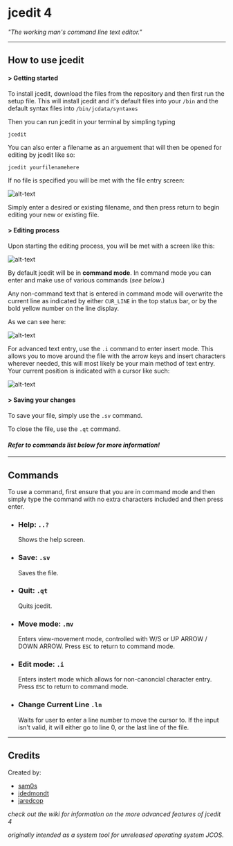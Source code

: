 # jcedit 4 
  _"The working man's command line text editor."_
  
  ---
 

## How to use jcedit

#### > Getting started

To install jcedit, download the files from the repository and then first run the setup file. This will install jcedit and it's default files into your `/bin` and the default syntax files into `/bin/jcdata/syntaxes`

Then you can run jcedit in your terminal by simpling typing
	
    jcedit

You can also enter a filename as an arguement that will then be opened for editing by jcedit like so:
	
    jcedit yourfilenamehere
    
If no file is specified you will be met with the file entry screen:

![alt-text](https://i.imgur.com/svWJjGZ.png, "File entry screen")

Simply enter a desired or existing filename, and then press return to begin editing your new or existing file.

#### > Editing process



Upon starting the editing process, you will be met with a screen like this:

![alt-text](https://i.imgur.com/j9nxKgi.png, "Initial editing screen")

By default jcedit will be in **command mode**. In command mode you can enter and make use of various commands (_see below_.)

Any non-command text that is entered in command mode will overwrite the current line as indicated by either `CUR_LINE` in the top status bar, or by the bold yellow number on the line display.

As we can see here: 

![alt-text](https://i.imgur.com/pJbQO9M.png, "Writing a file")

For advanced text entry, use the `.i` command to enter insert mode. This allows you to move around the file with the arrow keys and insert characters wherever needed, this will most likely be your main method of text entry.
Your current position is indicated with a cursor like such:

![alt-text](https://i.imgur.com/jAVGZ1t.png, "Insert mode")


#### > Saving your changes

To save your file, simply use the  `.sv` command.

To close the file, use the `.qt` command.

#### _Refer to commands list below for more information!_


---

## Commands
To use a command, first ensure that you are in command mode and then simply type the command with no extra characters included and then press enter.


- ### Help: `..?`
   Shows the help screen.

- ### Save: `.sv`
   Saves the file.

- ### Quit: `.qt`
   Quits jcedit.

- ### Move mode: `.mv`
   Enters view-movement mode, controlled with W/S or UP ARROW / DOWN ARROW.
   Press `ESC` to return to command mode.
   
- ### Edit mode: `.i`
   Enters instert mode which allows for non-canoncial character entry.
   Press `ESC` to return to command mode.
   

- ### Change Current Line `.ln`
  Waits for user to enter a line number to move the cursor to. 
  If the input isn't valid, it will either go to line 0, or the last line of the file.



---

## Credits
 
 Created by:
 	
   - [sam0s](https://github.com/sam0s "Sam")
   - [jdedmondt](http://github.com/jdedmondt "Jack")
   - [jaredcop](https://github.com/jaredcop "Jared")
   
   
_check out the wiki for information on the more advanced features of jcedit 4_

_originally intended as a system tool for unreleased operating system JCOS._
